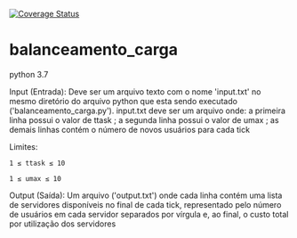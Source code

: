 [![Coverage Status](https://coveralls.io/repos/github/thales-t/balanceamento_carga/badge.svg?branch=master)](https://coveralls.io/github/thales-t/balanceamento_carga?branch=master)

# balanceamento_carga
python 3.7

Input (Entrada):
    Deve ser um arquivo texto com o nome 'input.txt' no mesmo diretório do arquivo python que esta
    sendo executado ('balanceamento_carga.py'). 
    input.txt deve ser um arquivo onde:
    a primeira linha possui o valor de ttask ;
    a segunda linha possui o valor de umax ;
    as demais linhas contém o número de novos usuários para cada tick


Limites:

    1 ≤ ttask ≤ 10
    
    1 ≤ umax ≤ 10


Output (Saída):
    Um arquivo ('output.txt') onde cada linha contém uma lista de servidores disponíveis no final de cada tick,
representado pelo número de usuários em cada servidor separados por vírgula e, ao final, o
custo total por utilização dos servidores
   
